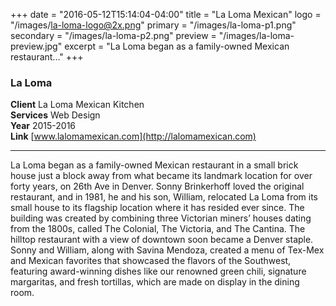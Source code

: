 +++
date = "2016-05-12T15:14:04-04:00"
title = "La Loma Mexican"
logo = "/images/la-loma-logo@2x.png"
primary = "/images/la-loma-p1.png"
secondary = "/images/la-loma-p2.png"
preview = "/images/la-loma-preview.jpg"
excerpt = "La Loma began as a family-owned Mexican restaurant..."
+++

### La Loma

**Client**  La Loma Mexican Kitchen  
**Services**  Web Design  
**Year** 2015-2016  
**Link**  [www.lalomamexican.com](http://lalomamexican.com)

***

La Loma began as a family-owned Mexican restaurant in a small brick house just a block away from what became its landmark location for over forty years, on 26th Ave in Denver. Sonny Brinkerhoff loved the original restaurant, and in 1981, he and his son, William, relocated La Loma from its small house to its flagship location where it has resided ever since. The building was created by combining three Victorian miners’ houses dating from the 1800s, called The Colonial, The Victoria, and The Cantina. The hilltop restaurant with a view of downtown soon became a Denver staple. Sonny and William, along with Savina Mendoza, created a menu of Tex-Mex and Mexican favorites that showcased the flavors of the Southwest, featuring award-winning dishes like our renowned green chili, signature margaritas, and fresh tortillas, which are made on display in the dining room.
